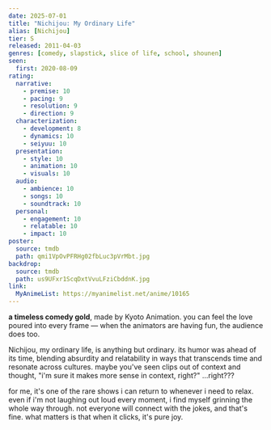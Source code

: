```yaml
---
date: 2025-07-01
title: "Nichijou: My Ordinary Life"
alias: [Nichijou]
tier: S
released: 2011-04-03
genres: [comedy, slapstick, slice of life, school, shounen]
seen:
  first: 2020-08-09
rating:
  narrative:
    - premise: 10
    - pacing: 9
    - resolution: 9
    - direction: 9
  characterization:
    - development: 8
    - dynamics: 10
    - seiyuu: 10
  presentation:
    - style: 10
    - animation: 10
    - visuals: 10
  audio:
    - ambience: 10
    - songs: 10
    - soundtrack: 10
  personal:
    - engagement: 10
    - relatable: 10
    - impact: 10
poster:
  source: tmdb
  path: qmi1VpOvPFRHg02fbLuc3pVrMbt.jpg
backdrop:
  source: tmdb
  path: us9UFxr1ScqDxtVvuLFziCbddnK.jpg
link:
  MyAnimeList: https://myanimelist.net/anime/10165
---
```


**a timeless comedy gold**, made by Kyoto Animation. you can feel the love poured into every frame — when the animators are having fun, the audience does too.

Nichijou, my ordinary life, is anything but ordinary. its humor was ahead of its time, blending absurdity and relatability in ways that transcends time and resonate across cultures. maybe you've seen clips out of context and thought, "i'm sure it makes more sense in context, right?" ...right???

for me, it's one of the rare shows i can return to whenever i need to relax. even if i'm not laughing out loud every moment, i find myself grinning the whole way through. not everyone will connect with the jokes, and that's fine. what matters is that when it clicks, it's pure joy.

